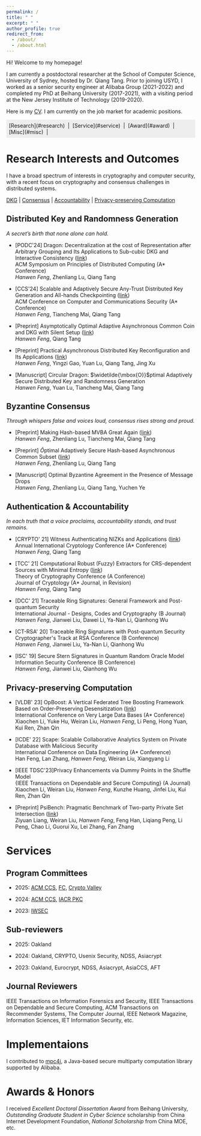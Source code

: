 ```yaml
---
permalink: /
title: " "
excerpt: " "
author_profile: true
redirect_from: 
  - /about/
  - /about.html
---
```



Hi! Welcome to my homepage!

I am currently a postdoctoral researcher at the School of Computer Science, University of Sydney, hosted by Dr. Qiang Tang. Prior to joining USYD, I worked as a senior security engineer at Alibaba Group (2021-2022) and completed my PhD at Beihang University (2017-2021), with a visiting period at the New Jersey Institute of Technology (2019-2020).

Here is my [CV](https://drive.google.com/file/d/1_0m7B9iVUsJsK_cWqAPafldvU1ruXhVF/view?usp=sharing). I am currently on the job market for academic positions. 

<div style="background-color: #EEE; padding: 0.5em;">
[Research](#research) &nbsp;|&nbsp; [Service](#service) &nbsp;|&nbsp; [Award](#award) &nbsp;|&nbsp; [Misc](#misc) &nbsp;|&nbsp; 
</div>



Research Interests and Outcomes <a name="research"></a>
======
I have a broad spectrum of interests in cryptography and computer security, with a recent focus on cryptography and consensus challenges in distributed systems. 

[DKG](#dkg) | [Consensus](#ba) | [Accountability](#account) | [Privacy-preserving Computation](#privacy) 

Distributed Key and Randomness Generation <a name="dkg"></a>
------------------------------
*A secret’s birth that none alone can hold.*

- [PODC'24] Dragon: Decentralization at the cost of Representation after Arbitrary Grouping and Its Applications to Sub-cubic DKG and Interactive Consistency ([link](https://eprint.iacr.org/2024/168.pdf))  
ACM Symposium on Principles of Distributed Computing (A* Conference)  
*Hanwen Feng*, Zhenliang Lu, Qiang Tang

- [CCS'24] Scalable and Adaptively Secure Any-Trust Distributed Key Generation and All-hands Checkpointing ([link](https://eprint.iacr.org/2023/1773.pdf))  
ACM Conference on Computer and Communications Security (A* Conference)  
*Hanwen Feng*, Tiancheng Mai, Qiang Tang

- [Preprint] Asymptotically Optimal Adaptive Asynchronous Common Coin and DKG with Silent Setup ([link](https://eprint.iacr.org/2024/2098))  
*Hanwen Feng*, Qiang Tang 

- [Preprint] Practical Asynchronous Distributed Key Reconfiguration and Its Applications ([link](https://eprint.iacr.org/2025/149))  
*Hanwen Feng*, Yingzi Gao, Yuan Lu, Qiang Tang, Jing Xu

- [Manuscript] Circular Dragon: $\widetilde{\mbox{O}}$ptimal Adaptively Secure Distributed Key and Randomness Generation  
*Hanwen Feng*, Yuan Lu, Tiancheng Mai, Qiang Tang


Byzantine Consensus <a name="ba"></a>
------------------------------
*Through whispers false and voices loud, consensus rises strong and proud.*

- [Preprint] Making Hash-based MVBA Great Again ([link](https://eprint.iacr.org/2024/479))  
*Hanwen Feng*, Zhenliang Lu, Tiancheng Mai, Qiang Tang

- [Preprint] $\widetilde{O}$ptimal Adaptively Secure Hash-based Asynchronous Common Subset ([link](https://eprint.iacr.org/2024/1710))  
*Hanwen Feng*, Zhenliang Lu,  Qiang Tang

- [Manuscript] Optimal Byzantine Agreement in the Presence of Message Drops  
*Hanwen Feng*, Zhenliang Lu,  Qiang Tang, Yuchen Ye

Authentication & Accountability <a name="account"></a>
------------------------------
 *In each truth that a voice proclaims, accountability stands, and trust remains.*

 - [CRYPTO' 21] Witness Authenticating NIZKs and Applications ([link](https://eprint.iacr.org/2023/1276.pdf))  
Annual International Cryptology Conference (A* Conference)  
*Hanwen Feng*, Qiang Tang

 - [TCC' 21] Computational Robust (Fuzzy) Extractors for CRS-dependent Sources with Minimal Entropy ([link](https://eprint.iacr.org/2021/1228.pdf))  
Theory of Cryptography Conference (A Conference)  
Journal of Cryptology (A* Journal, in Revision)  
*Hanwen Feng*, Qiang Tang

 - [DCC' 21] Traceable Ring Signatures: General Framework and Post-quantum Security  
International Journal  - Designs, Codes and Cryptography (B Journal)  
*Hanwen Feng*, Jianwei Liu, Dawei Li, Ya-Nan Li, Qianhong Wu

 
 - [CT-RSA' 20] Traceable Ring Signatures with Post-quantum Security  
 Cryptographer's Track at RSA Conference (B Conference)  
 *Hanwen Feng*, Jianwei Liu, Ya-Nan Li, Qianhong Wu

 - [ISC' 19] Secure Stern Signatures in Quantum Random Oracle Model  
Information Security Conference (B Conference)  
*Hanwen Feng*, Jianwei Liu, Qianhong Wu


Privacy-preserving Computation <a name="privacy"></a>
------------------------------

- [VLDB' 23] OpBoost: A Vertical Federated Tree Boosting Framework Based on Order-Preserving Desensitization ([link](https://arxiv.org/pdf/2210.01318))  
International Conference on Very Large Data Bases (A* Conference)  
Xiaochen Li, Yuke Hu, Weiran Liu, *Hanwen Feng*, Li Peng, Hong Yuan, Kui Ren, Zhan Qin

- [ICDE' 22] Scape: Scalable Collaborative Analytics System on Private Database with Malicious Security   
International Conference on Data Engineering (A* Conference)  
Han Feng, Lan Zhang, *Hanwen Feng*, Weiran Liu, Xiangyang Li

 - [IEEE TDSC'23]Privacy Enhancements via Dummy Points in the Shuffle Model  
{IEEE Transactions on Dependable and Secure Computing} (A Journal)  
Xiaochen Li, Weiran Liu, *Hanwen Feng*, Kunzhe Huang, Jinfei Liu, Kui Ren, Zhan Qin

- [Preprint] PsiBench: Pragmatic Benchmark of Two-party Private Set Intersection ([link](https://eprint.iacr.org/2020/1541))  
Ziyuan Liang, Weiran Liu, *Hanwen Feng*, Feng Han, Liqiang Peng, Li Peng, Chao Li, Guorui Xu, Lei Zhang, Fan Zhang


Services <a name="service"></a>
======

Program Committees
---------------

- 2025: [ACM CCS](https://www.sigsac.org/ccs/CCS2025/program-committee/), [FC](https://fc25.ifca.ai/cfp.html), [Crypto Valley](https://cryptovalleyconference.com/call-for-papers)

- 2024: [ACM CCS](https://www.sigsac.org/ccs/CCS2024/organization/prog-committee.html), [IACR PKC](https://pkc.iacr.org/2024/callforpapers.php)

- 2023: [IWSEC](https://www.iwsec.org/2023/cfp.html)

Sub-reviewers
---------------
- 2025: Oakland

- 2024: Oakland, CRYPTO, Usenix Security, NDSS, Asiacrypt

- 2023: Oakland, Eurocrypt, NDSS, Asiacrypt, AsiaCCS, AFT



Journal Reviewers
---------------
IEEE Transactions on Information Forensics and Security, IEEE Transactions on Dependable and Secure Computing,
ACM Transactions on Recommender Systems, The Computer Journal, IEEE Network Magazine, Information Sciences, IET Information Security, etc.



Implementaions <a name="misc"></a>
======
I contributed to [mpc4j](https://github.com/alibaba-edu/mpc4j), a Java-based secure multiparty computation library supported by Alibaba.

Awards & Honors <a name="award"></a>
======
I received *Excellent Doctoral Dissertation Award* from Beihang University, *Outstanding Graduate Student in Cyber Science* scholarship from China Internet Development Foundation, *National Scholarship* from China MOE, etc.

